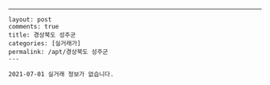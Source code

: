 ---
    layout: post
    comments: true
    title: 경상북도 성주군
    categories: [실거래가]
    permalink: /apt/경상북도 성주군
    ---

    2021-07-01 실거래 정보가 없습니다.

    